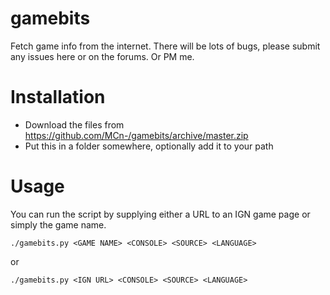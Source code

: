 gamebits
========

Fetch game info from the internet. There will be lots of bugs, please submit any issues here or on the forums. Or PM me.

Installation
============

- Download the files from https://github.com/MCn-/gamebits/archive/master.zip
- Put this in a folder somewhere, optionally add it to your path

Usage
========

You can run the script by supplying either a URL to an IGN game page or simply the game name.

    ./gamebits.py <GAME NAME> <CONSOLE> <SOURCE> <LANGUAGE>

or

    ./gamebits.py <IGN URL> <CONSOLE> <SOURCE> <LANGUAGE>
    
